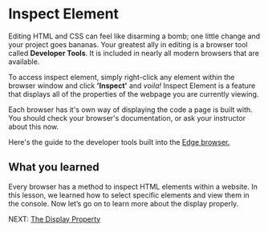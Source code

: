 # Inspect Element

Editing HTML and CSS can feel like disarming a bomb; one little change and your project goes bananas. Your greatest ally in editing is a browser tool called **Developer Tools**. It is included in nearly all modern browsers that are available.

To access inspect element, simply right-click any element within the browser window and click **'Inspect'** and _voila!_ Inspect Element is a feature that displays all of the properties of the webpage you are currently viewing.

Each browser has it's own way of displaying the code a page is built with. You should check your browser's documentation, or ask your instructor about this now.

Here's the guide to the developer tools built into the [Edge browser.](https://docs.microsoft.com/en-us/microsoft-edge/devtools-guide)

## What you learned

Every browser has a method to inspect HTML elements within a website. In this lesson, we learned how to select specific elements and view them in the console. Now let’s go on to learn more about the display properly.

NEXT: [The Display Property](./display_property.md)
